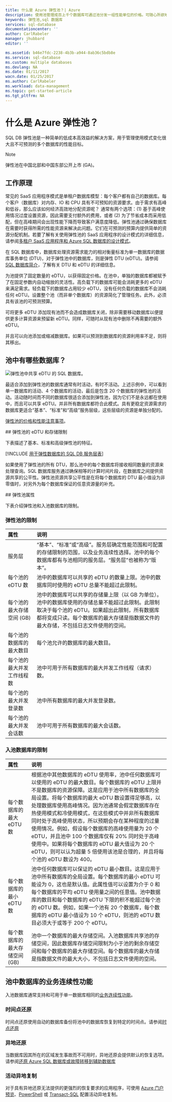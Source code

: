 ```yaml
---
title: 什么是 Azure 弹性池？| Azure
description: 使用池管理成百上千个数据库可通过池分发一组性能单位的价格。可随心所欲地移入或移出数据。
keywords: 弹性池,sql 数据库
services: sql-database
documentationcenter: ''
author: CarlRabeler
manager: jhubbard
editor: ''

ms.assetid: b46e7fdc-2238-4b3b-a944-8ab36c5bdb8e
ms.service: sql-database
ms.custom: multiple databases
ms.devlang: NA
ms.date: 01/11/2017
wacn.date: 01/25/2017
ms.author: CarlRabeler
ms.workload: data-management
ms.topic: get-started-article
ms.tgt_pltfrm: NA
---
```


# 什么是 Azure 弹性池？
SQL DB 弹性池是一种简单的低成本高效益的解决方案，用于管理使用模式变化很大且不可预测的多个数据库的性能目标。

>[!NOTE]
>弹性池在中国北部和中国东部公开上市 (GA)。

## 工作原理

常见的 SaaS 应用程序模式是单租户数据库模型：每个客户都有自己的数据库。每个客户（数据库）对内存、IO 和 CPU 具有不可预知的资源要求。由于需求有高峰和低谷，那么应该如何经济高效地分配资源呢？ 通常有两个选项：(1) 基于高峰使用情况过度设置资源，因此需要支付额外的费用，或者 (2) 为了节省成本而采用低配，但在高峰期间会出现性能下降而导致客户满意度降低。弹性池通过确保数据库在需要时获得所需的性能资源来解决此问题。它们在可预测的预算内提供简单的资源分配机制。若要了解有关使用弹性池的 SaaS 应用程序的设计模式的详细信息，请参阅[多租户 SaaS 应用程序和 Azure SQL 数据库的设计模式](./sql-database-design-patterns-multi-tenancy-saas-applications.md)。

在 SQL 数据库中，数据库处理资源需求能力的相对衡量标准为单一数据库的数据库事务单位 (DTU)，对于弹性池中的数据库，则是弹性 DTU (eDTU)。请参阅 [SQL 数据库简介](./sql-database-technical-overview.md)，了解有关 DTU 和 eDTU 的详细信息。

为池提供了固定数量的 eDTU，以获得固定价格。在池中，单独的数据库都被赋予了在固定参数内自动缩放的灵活性。高负载下的数据库可能会消耗更多的 eDTU 来满足需求。轻负载下的数据库占用较少 eDTU，没有任何负载的数据库不会消耗任何 eDTU。设置整个池（而非单个数据库）的资源简化了管理任务。此外，必须具有该池的可预测预算。

可将更多 eDTU 添加现有池而不会造成数据库关闭，除非需要移动数据库以便提供更多计算资源来预留新 eDTU。同样，可随时从现有池中删除不再需要的额外 eDTU。

并且可以向池添加或缩减数据库。如果可以预测到数据库的资源利用率不足，则将其移出。

## 池中有哪些数据库？
![弹性池中共享 eDTU 的 SQL 数据库。][1]  

最适合添加到弹性池的数据库通常有时活动，有时不活动。上述示例中，可以看到单一数据库的活动、4 个数据库的活动，最后是包含 20 个数据库的弹性池的活动。活动随时间而不同的数据库很适合添加到弹性池，因为它们不是永远都在使用中，而且可以共享 eDTU。并非所有数据库都符合此模式。具有更稳定资源需求的数据库更适合“基本”、“标准”和“高级”服务层级，这些层级的资源是单独分配的。

[弹性池的价格和性能注意事项](./sql-database-elastic-pool-guidance.md)。

##<a name="eDTU-and-storage-limits-for-elastic-pools-and-elastic-databases"></a><a name="elastic-database-pool-pricing-tier-recommendations"></a><a name="edtu-and-storage-limits-for-elastic-pools-and-elastic-databases"></a> 弹性池的 eDTU 和存储限制

下表描述了基本、标准和高级弹性池的特征。

[!INCLUDE [用于弹性数据库的 SQL DB 服务层表](../../includes/sql-database-service-tiers-table-elastic-pools.md)]

如果使用了弹性池的所有 DTU，那么池中的每个数据库将接收相同数量的资源来处理查询。SQL 数据库服务通过确保相等的计算时间片段，在数据库之间提供资源共享的公平性。弹性池资源共享公平性是在将每个数据库的 DTU 最小值设为非零值时，对另外为每个数据库保证的任意资源量的补充。

##<a name="elastic-database-pool-properties"></a> 弹性池属性

下表介绍弹性池和入池数据库的限制。

### 弹性池的限制
| 属性 | 说明 |
|:--- |:--- |
| 服务层 |“基本”、“标准”或“高级”。服务层确定性能范围和可配置的存储限制的范围，以及业务连续性选择。池中的每个数据库都有与池相同的服务层。“服务层”也被称为“版本”。 |
| 每个池的 eDTU 数 |池中的数据库可以共享的 eDTU 的数量上限。池中的数据库同时使用的 eDTU 总量不能超过此限制。 |
| 每个池的最大存储空间 (GB) |池中的数据库可以共享的存储量上限（以 GB 为单位）。池中的数据库使用的存储总量不能超过此限制。此限制取决于每个池的 eDTU。如果超出此限制，所有数据库都将变成只读。每个数据库的最大存储是指数据文件的最大存储，不包括日志文件使用的空间。 |
| 每个池的数据库的最大数目 |每个池允许的数据库的最大数目。 |
| 每个池的最大并发工作线程数 |池中可用于所有数据库的最大并发工作线程（请求）数。 |
| 每个池的最大并发登录数 |池中所有数据库的最大并发登录数。 |
| 每个池的最大并发会话数 |池中可用于所有数据库的最大会话数。 |

### 入池数据库的限制
| 属性 | 说明 |
|:--- |:--- |
| 每个数据库的最大 eDTU 数 |根据池中其他数据库的 eDTU 使用率，池中任何数据库可以使用的 eDTU 的最大数目。每个数据库的 eDTU 上限并不是数据库的资源保障。这是应用于池中所有数据库的全局设置。将每个数据库的最大 eDTU 数设置得足够高，以处理数据库使用高峰情况。因为池通常会假定数据库存在热使用模式和冷使用模式，在这些模式中并非所有数据库同时处于高峰使用状态，所以预期会存在某种程度的过量使用情况。例如，假设每个数据库的高峰使用量为 20 个 eDTU，并且池中 100 个数据库仅有 20% 同时处于高峰使用中。如果将每个数据库的 eDTU 最大值设为 20 个 eDTU，则可以认为超量 5 倍使用该池是合理的，并且将每个池的 eDTU 数设为 400。 |
| 每个数据库的最小 eDTU 数 |池中任何数据库可以保证的 eDTU 最小数目。这是应用于池中所有数据库的全局设置。每个数据库的最小 eDTU 可能设为 0，这也是默认值。此属性值可以设置为介于 0 和每个数据库的平均 eDTU 使用量之间的任意值。池中数据库的数目和每个数据库的 eDTU 下限的积不能超过每个池的 eDTU 数。例如，如果一个池有 20 个数据库，每个数据库的 eDTU 最小值设为 10 个 eDTU，则池的 eDTU 数目必须大于或等于 200 个 eDTU。 |
| 每个数据库的最大存储空间 (GB) |池中一个数据库的最大存储空间。入池数据库共享池的存储空间，因此数据库存储空间限制为小于池的剩余存储空间和每个数据库的最大存储空间。每个数据库的最大存储是指数据文件的最大大小，不包括日志文件使用的空间。 |

## 池中数据库的业务连续性功能
入池数据库通常支持和可用于单一数据库相同的[业务连续性功能](./sql-database-business-continuity.md)。

### 时间点还原
时间点还原使用自动的数据库备份将池中的数据库恢复到特定的时间点。请参阅[时点还原](./sql-database-recovery-using-backups.md#point-in-time-restore)

### 异地还原
当数据库因其所在的区域发生事故而不可用时，异地还原会提供默认的恢复选项。请参阅[还原 Azure SQL 数据库或故障转移到辅助数据库](./sql-database-disaster-recovery.md)

### 活动异地复制

对于具有异地还原无法提供的更强烈的恢复要求的应用程序，可使用 [Azure 门户预览](./sql-database-geo-replication-portal.md)、[PowerShell](./sql-database-geo-replication-powershell.md) 或 [Transact-SQL](./sql-database-geo-replication-transact-sql.md) 配置活动异地复制。

<!--Image references-->

[1]: ./media/sql-database-elastic-pool/databases.png

<!---HONumber=Mooncake_0120_2017-->
<!--update: wording update-->